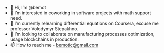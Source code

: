 - 👋 Hi, I’m @bemot
- 👀 I’m interested in coworking in software projects with math support need.
- 🌱 I’m currently relearning differential equations on Coursera, excuse me professor Volodymyr Stepakhno.
- 💞️ I’m looking to collaborate on manufacturing processes optimization, usage blockchains in production.
- 📫 How to reach me - bemotic@gmail.com

<!---
bemot/bemot is a ✨ special ✨ repository because its `README.md` (this file) appears on your GitHub profile.
You can click the Preview link to take a look at your changes.
--->

